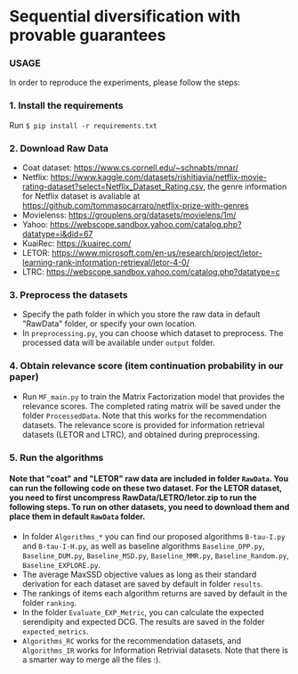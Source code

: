 # Sequential diversification with provable guarantees

### USAGE
In order to reproduce the experiments, please follow the steps:

### 1. Install the requirements
   Run `$ pip install -r requirements.txt`
### 2. Download Raw Data
- Coat dataset: https://www.cs.cornell.edu/~schnabts/mnar/
- Netflix: https://www.kaggle.com/datasets/rishitjavia/netflix-movie-rating-dataset?select=Netflix_Dataset_Rating.csv, the genre information for Netflix dataset is avaliable at https://github.com/tommasocarraro/netflix-prize-with-genres
- Movielenss: https://grouplens.org/datasets/movielens/1m/
- Yahoo: https://webscope.sandbox.yahoo.com/catalog.php?datatype=i&did=67
- KuaiRec: https://kuairec.com/
- LETOR: https://www.microsoft.com/en-us/research/project/letor-learning-rank-information-retrieval/letor-4-0/
- LTRC: https://webscope.sandbox.yahoo.com/catalog.php?datatype=c

### 3. Preprocess the datasets 
- Specify the path folder in which you store the raw data in default "RawData" folder, or specify your own location.
- In `preprocessing.py`, you can choose which dataset to preprocess. The processed data will be available under `output` folder.

### 4. Obtain relevance score (item continuation probability in our paper)
- Run `MF_main.py` to train the Matrix Factorization model that provides the relevance scores. The completed rating matrix will be saved under the folder `ProcessedData`. Note that this works for the recommendation datasets. The relevance score is provided for information retrieval datasets (LETOR and LTRC), and obtained during preprocessing.

### 5. Run the algorithms 
#### Note that "coat" and "LETOR" raw data are included in folder `RawData`. You can run the following code on these two dataset. For the LETOR dataset, you need to first uncompress RawData/LETRO/letor.zip to run the following steps. To run on other datasets, you need to download them and place them in default `RawData` folder.
- In folder `Algorithms_*` you can find our proposed algorithms `B-tau-I.py` and `B-tau-I-H.py`, as well as baseline algorithms `Baseline_DPP.py`, `Baseline_DUM.py`, `Baseline_MSD.py`, `Baseline_MMR.py`, `Baseline_Random.py`, `Baseline_EXPLORE.py`.
- The average MaxSSD objective values as long as their standard derivation for each dataset are saved by default in folder `results`.
- The rankings of items each algorithm returns are saved by default in the folder `ranking`.
- In the folder `Evaluate_EXP_Metric`, you can calculate the expected serendipity and expected DCG. The results are saved in the folder `expected_metrics`.
- `Algorithms_RC` works for the recommendation datasets, and `Algorithms_IR` works for Information Retrivial datasets. Note that there is a smarter way to merge all the files :).


